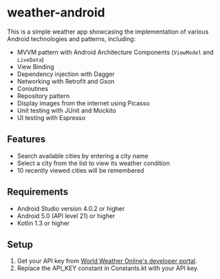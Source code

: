 # weather-android
This is a simple weather app showcasing the implementation of 
various Android technologies and patterns, including:
- MVVM pattern with Android Architecture Components 
  (`ViewModel` and `LiveData`)
- View Binding
- Dependency injection with Dagger
- Networking with Retrofit and Gson
- Coroutines
- Repository pattern
- Display images from the internet using Picasso
- Unit testing with JUnit and Mockito
- UI testing with Espresso

## Features
- Search available cities by entering a city name
- Select a city from the list to view its weather condition
- 10 recently viewed cities will be remembered

## Requirements
- Android Studio version 4.0.2 or higher
- Android 5.0 (API level 21) or higher
- Kotlin 1.3 or higher

## Setup
1. Get your API key from [World Weather Online's developer portal](https://www.worldweatheronline.com/developer/).
2. Replace the API_KEY constant in Constants.kt with your API key.